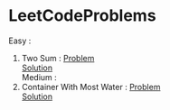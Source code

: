 # LeetCodeProblems

Easy : 
   1. Two Sum  : 
       [Problem](https://leetcode.com/problems/two-sum//)  
       [Solution](https://github.com/ktariayman/LeetCodeProblems/blob/main/Find_Two_Sum.js)
       <br/>
Medium :
   11. Container With Most Water : 
       [Problem](https://leetcode.com/problems/container-with-most-water//)  
       [Solution](https://github.com/ktariayman/LeetCodeProblems/blob/main/Container_with_most_water.js)
